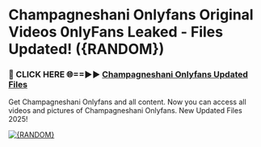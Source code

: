 # Champagneshani Onlyfans Original Videos 0nlyFans Leaked - Files Updated! ({RANDOM})

<h3>🔴 CLICK HERE 🌐==►► <a href="https://betterlinks.top/A2PfLJ" rel="nofollow">Champagneshani Onlyfans Updated Files</a></h3>

Get Champagneshani Onlyfans and all content. Now you can access all videos and pictures of Champagneshani Onlyfans. New Updated Files 2025!

[![{RANDOM}](https://i.imgur.com/ppqm5kG.gif)](https://betterlinks.top/A2PfLJ)